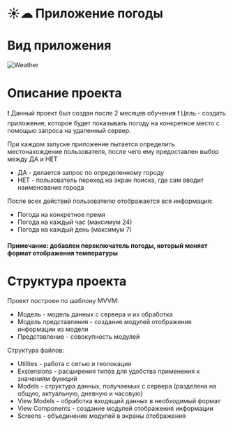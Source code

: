 # ☀☁ Приложение погоды

# Вид приложения
![Weather](https://user-images.githubusercontent.com/88396768/128236098-a0f32815-c5c3-47f2-92bc-a664d35a36f7.png)

# Описание проекта
❗ Данный проект был создан после 2 месяцев обучения ❗
Цель - создать приложение, которое будет показывать погоду на конкретное место с помощью запроса на удаленный сервер.

При каждом запуске приложение пытается определить местонахождение пользователя, после чего ему предоставлен выбор между ДА и НЕТ
* ДА - делается запрос по определенному городу
* НЕТ - пользователь переход на экран поиска, где сам вводит наименование города

После всех действий пользователю отображается вся информация: 
* Погода на конкретное премя
* Погода на каждый час (максимум 24)
* Погода на каждый день (максимум 7)

#### Примечание: добавлен переключатель погоды, который меняет формат отображения температуры

# Структура проекта
Проект построен по шаблону MVVM:
* Модель - модель данных с сервера и их обработка
* Модель представления - создание модулей отображения информации из модели
* Представление - совокупность модулей

Структура файлов:
* Utilites - работа с сетью и геолокация
* Exstensions - расширения типов для удобства применения к значениям функций
* Models - структура данных, получаемых с сервера (разделена на общую, актуальную, дневную и часовую)
* View Models - обработка входящий данных в необходимый формат
* View Components - создание модулей отображения информации
* Screens - объединение модулей в экраны отображения
